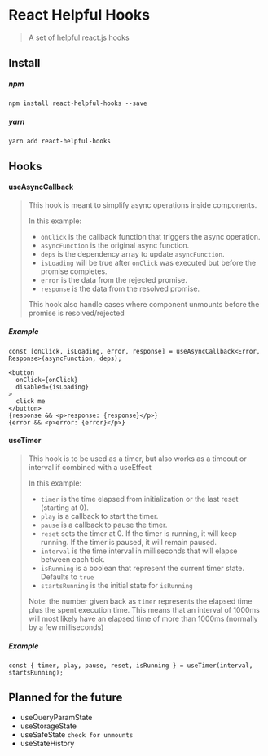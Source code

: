 # React Helpful Hooks
> A set of helpful react.js hooks

## Install

##### npm
```
npm install react-helpful-hooks --save
```
##### yarn
```
yarn add react-helpful-hooks
```

## Hooks

#### useAsyncCallback
> This hook is meant to simplify async operations inside components.
>
>In this example:
> * `onClick` is the callback function that triggers the async operation.
> * `asyncFunction` is the original async function.
> * `deps` is the dependency array to update `asyncFunction`.
> * `isLoading` will be true after `onClick` was executed but before the promise completes.
> * `error` is the data from the rejected promise.
> * `response` is the data from the resolved promise.
>
> This hook also handle cases where component unmounts before the promise is resolved/rejected
##### Example
```tsx
const [onClick, isLoading, error, response] = useAsyncCallback<Error, Response>(asyncFunction, deps);

<button
  onClick={onClick}
  disabled={isLoading}
>
  click me
</button>
{response && <p>response: {response}</p>}
{error && <p>error: {error}</p>}
```

#### useTimer
> This hook is to be used as a timer, but also works as a timeout or interval if combined with a useEffect
>
>In this example:
> * `timer` is the time elapsed from initialization or the last reset (starting at 0).
> * `play` is a callback to start the timer.
> * `pause` is a callback to pause the timer.
> * `reset` sets the timer at 0. If the timer is running, it will keep running. If the timer is paused, it will remain paused.
> * `interval` is the time interval in milliseconds that will elapse between each tick.
> * `isRunning` is a boolean that represent the current timer state. Defaults to `true`
> * `startsRunning` is the initial state for `isRunning`
>
> Note: the number given back as `timer` represents the elapsed time plus the spent execution time. This means that an interval of 1000ms will most likely have an elapsed time of more than 1000ms (normally by a few milliseconds)
##### Example
```tsx
const { timer, play, pause, reset, isRunning } = useTimer(interval, startsRunning);
```

## Planned for the future
* useQueryParamState
* useStorageState
* useSafeState `check for unmounts`
* useStateHistory
